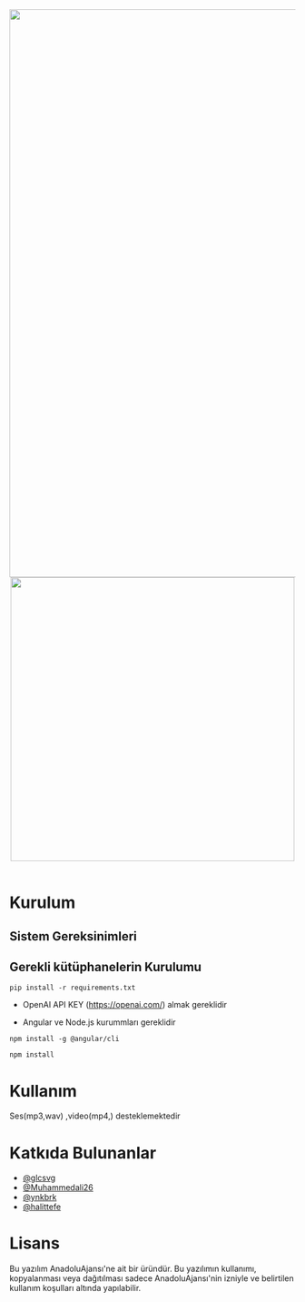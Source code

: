 <div align="center">
<img src="src/mt_hackathon.png" width="1000px">
</div>

<div align="center">
<img src="src/img2.png" width="500px">
</div>
<br>




# Kurulum
## Sistem Gereksinimleri

## Gerekli kütüphanelerin Kurulumu

```
pip install -r requirements.txt
```
* OpenAI API KEY (https://openai.com/) almak gereklidir
  
* Angular ve Node.js kurummları gereklidir

```
npm install -g @angular/cli
```

```
npm install 
```
  


# Kullanım
Ses(mp3,wav) ,video(mp4,) desteklemektedir

# Katkıda Bulunanlar

- [@glcsvg](https://github.com/glcsvg)
- [@Muhammedali26](https://github.com/Muhammedali26) 
- [@ynkbrk ](https://github.com/ynkbrk ) 
- [@halittefe ](https://github.com/halittefe )




# Lisans
Bu yazılım AnadoluAjansı'ne ait bir üründür. Bu yazılımın kullanımı, kopyalanması veya dağıtılması sadece AnadoluAjansı'nin izniyle ve belirtilen kullanım koşulları altında yapılabilir.
